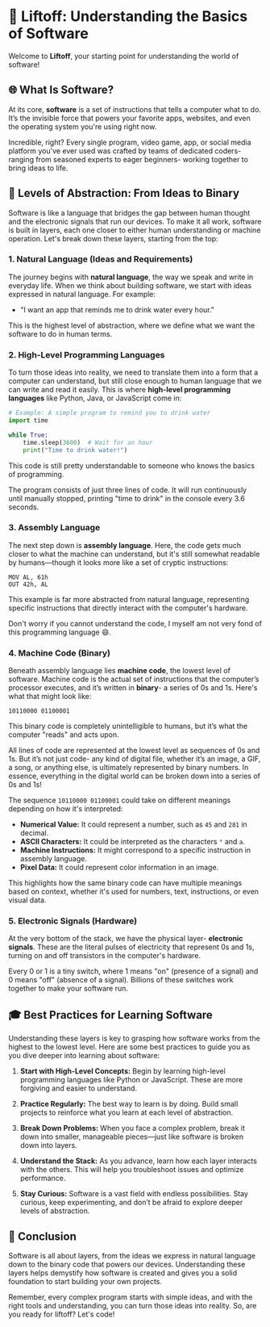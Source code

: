 # 🚀 Liftoff: Understanding the Basics of Software

Welcome to **Liftoff**, your starting point for understanding the world of software!

## 🌐 What Is Software?

At its core, **software** is a set of instructions that tells a computer what to do. It’s the invisible force that powers your favorite apps, websites, and even the operating system you're using right now. 

Incredible, right? Every single program, video game, app, or social media platform you've ever used was crafted by teams of dedicated coders- ranging from seasoned experts to eager beginners- working together to bring ideas to life.


## 🧠 Levels of Abstraction: From Ideas to Binary

Software is like a language that bridges the gap between human thought and the electronic signals that run our devices. To make it all work, software is built in layers, each one closer to either human understanding or machine operation. Let's break down these layers, starting from the top:

### 1. **Natural Language (Ideas and Requirements)**

The journey begins with **natural language**, the way we speak and write in everyday life. When we think about building software, we start with ideas expressed in natural language. For example:

- "I want an app that reminds me to drink water every hour."

This is the highest level of abstraction, where we define what we want the software to do in human terms.

### 2. **High-Level Programming Languages**

To turn those ideas into reality, we need to translate them into a form that a computer can understand, but still close enough to human language that we can write and read it easily. This is where **high-level programming languages** like Python, Java, or JavaScript come in:

```python
# Example: A simple program to remind you to drink water
import time

while True:
    time.sleep(3600)  # Wait for an hour
    print("Time to drink water!")
```

This code is still pretty understandable to someone who knows the basics of programming.

The program consists of just three lines of code. It will run continuously until manually stopped, printing "time to drink" in the console every 3.6 seconds.

### 3. **Assembly Language**

The next step down is **assembly language**. Here, the code gets much closer to what the machine can understand, but it's still somewhat readable by humans—though it looks more like a set of cryptic instructions:

```assembly
MOV AL, 61h
OUT 42h, AL
```

This example is far more abstracted from natural language, representing specific instructions that directly interact with the computer's hardware.

Don't worry if you cannot understand the code, I myself am not very fond of this programming language 😄.

### 4. **Machine Code (Binary)**

Beneath assembly language lies **machine code**, the lowest level of software. Machine code is the actual set of instructions that the computer’s processor executes, and it’s written in **binary**- a series of 0s and 1s. Here's what that might look like:

```
10110000 01100001
```

This binary code is completely unintelligible to humans, but it’s what the computer "reads" and acts upon.

All lines of code are represented at the lowest level as sequences of 0s and 1s. But it’s not just code- any kind of digital file, whether it’s an image, a GIF, a song, or anything else, is ultimately represented by binary numbers. In essence, everything in the digital world can be broken down into a series of 0s and 1s!

The sequence `10110000 01100001` could take on different meanings depending on how it's interpreted:

- **Numerical Value:** It could represent a number, such as `45` and `281` in decimal.
- **ASCII Characters:** It could be interpreted as the characters `°` and `a`.
- **Machine Instructions:** It might correspond to a specific instruction in assembly language.
- **Pixel Data:** It could represent color information in an image.

This highlights how the same binary code can have multiple meanings based on context, whether it's used for numbers, text, instructions, or even visual data.

### 5. **Electronic Signals (Hardware)**

At the very bottom of the stack, we have the physical layer- **electronic signals**. These are the literal pulses of electricity that represent 0s and 1s, turning on and off transistors in the computer's hardware. 

Every 0 or 1 is a tiny switch, where 1 means "on" (presence of a signal) and 0 means "off" (absence of a signal). Billions of these switches work together to make your software run.

## 🎓 Best Practices for Learning Software

Understanding these layers is key to grasping how software works from the highest to the lowest level. Here are some best practices to guide you as you dive deeper into learning about software:

1. **Start with High-Level Concepts:** Begin by learning high-level programming languages like Python or JavaScript. These are more forgiving and easier to understand.

2. **Practice Regularly:** The best way to learn is by doing. Build small projects to reinforce what you learn at each level of abstraction.

3. **Break Down Problems:** When you face a complex problem, break it down into smaller, manageable pieces—just like software is broken down into layers.

4. **Understand the Stack:** As you advance, learn how each layer interacts with the others. This will help you troubleshoot issues and optimize performance.

5. **Stay Curious:** Software is a vast field with endless possibilities. Stay curious, keep experimenting, and don’t be afraid to explore deeper levels of abstraction.

## 🌟 Conclusion

Software is all about layers, from the ideas we express in natural language down to the binary code that powers our devices. Understanding these layers helps demystify how software is created and gives you a solid foundation to start building your own projects. 

Remember, every complex program starts with simple ideas, and with the right tools and understanding, you can turn those ideas into reality. So, are you ready for liftoff? Let's code!